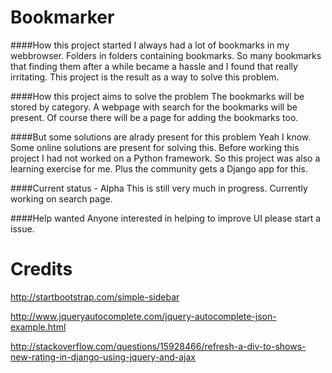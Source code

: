 Bookmarker
==========
####How this project started
I always had a lot of bookmarks in my webbrowser. Folders in folders containing bookmarks. So many bookmarks that finding them after a while became a hassle and I found that really irritating. This project is the result as a way to solve this problem.

####How this project aims to solve the problem
The bookmarks will be stored by category. A webpage with search for the bookmarks will be present. Of course there will be a page for adding the bookmarks too. 

####But some solutions are alrady present for this problem
Yeah I know. Some online solutions are present for solving this. Before working this project I had not worked on a Python framework. So this project was also a learning exercise for me. Plus the community gets a Django app for this.

####Current status - Alpha
This is still very much in progress. Currently working on search page.

####Help wanted
Anyone interested in helping to improve UI please start a issue.

Credits
=======
http://startbootstrap.com/simple-sidebar

http://www.jqueryautocomplete.com/jquery-autocomplete-json-example.html

http://stackoverflow.com/questions/15928466/refresh-a-div-to-shows-new-rating-in-django-using-jquery-and-ajax

